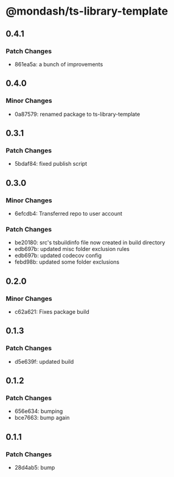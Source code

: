 # @mondash/ts-library-template

## 0.4.1

### Patch Changes

- 861ea5a: a bunch of improvements

## 0.4.0

### Minor Changes

- 0a87579: renamed package to ts-library-template

## 0.3.1

### Patch Changes

- 5bdaf84: fixed publish script

## 0.3.0

### Minor Changes

- 6efcdb4: Transferred repo to user account

### Patch Changes

- be20180: src's tsbuildinfo file now created in build directory
- edb697b: updated misc folder exclusion rules
- edb697b: updated codecov config
- febd98b: updated some folder exclusions

## 0.2.0

### Minor Changes

- c62a621: Fixes package build

## 0.1.3

### Patch Changes

- d5e639f: updated build

## 0.1.2

### Patch Changes

- 656e634: bumping
- bce7663: bump again

## 0.1.1

### Patch Changes

- 28d4ab5: bump
